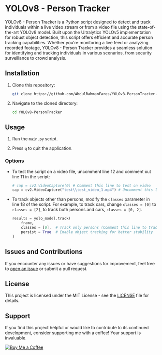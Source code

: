 # YOLOv8 - Person Tracker

YOLOv8 - Person Tracker is a Python script designed to detect and track individuals within a live video stream or from a video file using the state-of-the-art YOLOv8 model. Built upon the Ultralytics YOLOv5 implementation for robust object detection, this script offers efficient and accurate person tracking capabilities. Whether you're monitoring a live feed or analyzing recorded footage, YOLOv8 - Person Tracker provides a seamless solution for identifying and tracking individuals in various scenarios, from security surveillance to crowd analysis.

## Installation

1. Clone this repository:

    ```bash
    git clone https://github.com/AbdulRahmanFares/YOLOv8-PersonTracker.git
    ```

2. Navigate to the cloned directory:

    ```bash
    cd YOLOv8-PersonTracker
    ```

## Usage

1. Run the `main.py` script.

2. Press `q` to quit the application.

### Options

- To test the script on a video file, uncomment line 12 and comment out line 11 in the script:

    ```python
    # cap = cv2.VideoCapture(0) # Comment this line to test on video
    cap = cv2.VideoCapture("test\\test_video_1.mp4") # Uncomment this line to test on video
    ```

- To track objects other than persons, modify the `classes` parameter in line 18 of the script. For example, to track cars, change `classes = [0]` to `classes = [2]`,
  to track both persons and cars, `classes = [0, 2]`.

    ```python
    results = yolo_model.track(
        frame,
        classes = [0],  # Track only persons (Comment this line to track every objects or replace "0" with the required class code from coco8.yaml)
        persist = True  # Enable object tracking for better stability
    )
    ```

## Issues and Contributions

If you encounter any issues or have suggestions for improvement, feel free to [open an issue](https://github.com/AbdulRahmanFares/YOLOv8-PersonTracker/issues) or submit a pull request.


## License

This project is licensed under the MIT License - see the [LICENSE](LICENSE) file for details.

## Support

If you find this project helpful or would like to contribute to its continued development, consider supporting me with a coffee! Your support is invaluable.

[![Buy Me a Coffee](https://img.shields.io/badge/Buy%20Me%20a%20Coffee-FFDD00?style=for-the-badge&logo=buy-me-a-coffee&logoColor=black)](https://www.buymeacoffee.com/farazzrahman)

